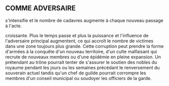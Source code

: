 ## COMME ADVERSAIRE


s'intensifie et le nombre de cadavres augmente à chaque
nouveau passage à l'acte.

croissante. Plus le temps passe et plus la
puissance et l'influence de l'adversaire principal augmentent,
ce qui accroît le nombre de victimes dans une zone toujours
plus grande. Cette corruption peut prendre la forme d'armées
à la conquête d'un nouveau territoire, d'un culte malfaisant qui
recrute de nouveaux membres ou d'une épidémie en pleine
expansion. Un prétendant au trône pourrait tenter de s'assurer
le soutien des nobles du royaume pendant les jours ou les
semaines précédant le renversement du souverain actuel
tandis qu'un chef de guilde pourrait corrompre les membres
d'un conseil municipal ou soudoyer les officiers de la garde.
